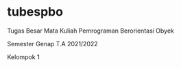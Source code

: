 # tubespbo

Tugas Besar Mata Kuliah Pemrograman Berorientasi Obyek

Semester Genap T.A 2021/2022

Kelompok 1
